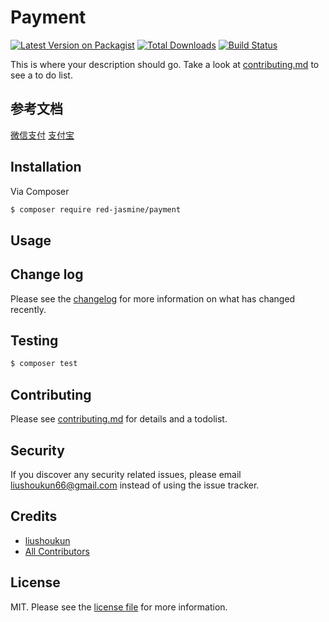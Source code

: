 # Payment

[![Latest Version on Packagist][ico-version]][link-packagist]
[![Total Downloads][ico-downloads]][link-downloads]
[![Build Status][ico-travis]][link-travis]

This is where your description should go. Take a look at [contributing.md](contributing.md) to see a to do list.

## 参考文档
[微信支付](https://pay.weixin.qq.com/wiki/doc/apiv3/apis/chapter3_1_2.shtml)
[支付宝](https://opendocs.alipay.com/open/028woa?pathHash=dbf247eb&ref=api&scene=common)

## Installation

Via Composer

``` bash
$ composer require red-jasmine/payment
```

## Usage

## Change log

Please see the [changelog](changelog.md) for more information on what has changed recently.

## Testing

``` bash
$ composer test
```

## Contributing

Please see [contributing.md](contributing.md) for details and a todolist.

## Security

If you discover any security related issues, please email liushoukun66@gmail.com instead of using the issue tracker.

## Credits

- [liushoukun][link-author]
- [All Contributors][link-contributors]

## License

MIT. Please see the [license file](license.md) for more information.

[ico-version]: https://img.shields.io/packagist/v/red-jasmine/payment.svg?style=flat-square
[ico-downloads]: https://img.shields.io/packagist/dt/red-jasmine/payment.svg?style=flat-square
[ico-travis]: https://img.shields.io/travis/red-jasmine/payment/master.svg?style=flat-square
[ico-styleci]: https://styleci.io/repos/12345678/shield

[link-packagist]: https://packagist.org/packages/red-jasmine/payment
[link-downloads]: https://packagist.org/packages/red-jasmine/payment
[link-travis]: https://travis-ci.org/red-jasmine/payment
[link-styleci]: https://styleci.io/repos/12345678
[link-author]: https://github.com/red-jasmine
[link-contributors]: ../../contributors

